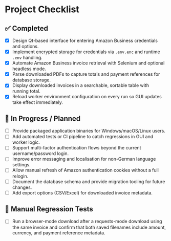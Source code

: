 # Project Checklist

## ✅ Completed
- [x] Design Qt-based interface for entering Amazon Business credentials and options.
- [x] Implement encrypted storage for credentials via `.env.enc` and runtime `.env` handling.
- [x] Automate Amazon Business invoice retrieval with Selenium and optional headless mode.
- [x] Parse downloaded PDFs to capture totals and payment references for database storage.
- [x] Display downloaded invoices in a searchable, sortable table with running total.
- [x] Reload worker environment configuration on every run so GUI updates take effect immediately.

## 🔄 In Progress / Planned
- [ ] Provide packaged application binaries for Windows/macOS/Linux users.
- [ ] Add automated tests or CI pipeline to catch regressions in GUI and worker logic.
- [ ] Support multi-factor authentication flows beyond the current username/password login.
- [ ] Improve error messaging and localisation for non-German language settings.
- [ ] Allow manual refresh of Amazon authentication cookies without a full relogin.
- [ ] Document the database schema and provide migration tooling for future changes.
- [ ] Add export options (CSV/Excel) for downloaded invoice metadata.

## 🧪 Manual Regression Tests
- [ ] Run a browser-mode download after a requests-mode download using the same invoice and confirm that both saved filenames include amount, currency, and payment reference metadata.
